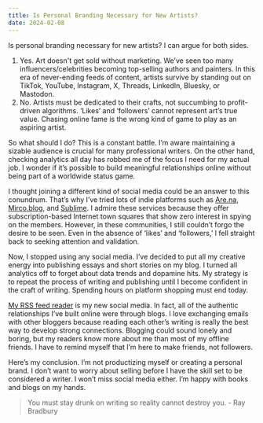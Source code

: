 ```yaml
---
title: Is Personal Branding Necessary for New Artists?
date: 2024-02-08
---
```


Is personal branding necessary for new artists? I can argue for both sides.

1. Yes. Art doesn't get sold without marketing. We’ve seen too many influencers/celebrities becoming top-selling authors and painters. In this era of never-ending feeds of content, artists survive by standing out on TikTok, YouTube, Instagram, X, Threads, LinkedIn, Bluesky, or Mastodon.
2. No. Artists must be dedicated to their crafts, not succumbing to profit-driven algorithms. ‘Likes’ and ‘followers’ cannot represent art’s true value. Chasing online fame is the wrong kind of game to play as an aspiring artist.

So what should I do? This is a constant battle. I’m aware maintaining a sizable audience is crucial for many professional writers. On the other hand, checking analytics all day has robbed me of the focus I need for my actual job. I wonder if it’s possible to build meaningful relationships online without being part of a worldwide status game.

I thought joining a different kind of social media could be an answer to this conundrum. That’s why I’ve tried lots of indie platforms such as [Are.na](https://www.are.na), [Mirco.blog](https://micro.blog/kang), and [Sublime](https://sublime.app/kang). I admire these services because they offer subscription-based Internet town squares that show zero interest in spying on the members. However, in these communities, I still couldn’t forgo the desire to be seen. Even in the absence of ‘likes’ and ‘followers,’ I fell straight back to seeking attention and validation.

Now, I stopped using any social media. I’ve decided to put all my creative energy into publishing essays and short stories on my blog. I turned all analytics off to forget about data trends and dopamine hits. My strategy is to repeat the process of writing and publishing until I become confident in the craft of writing. Spending hours on platform shopping must end today.

[My RSS feed reader](https://miniflux.app) is my new social media. In fact, all of the authentic relationships I’ve built online were through blogs. I love exchanging emails with other bloggers because reading each other’s writing is really the best way to develop strong connections. Blogging could sound lonely and boring, but my readers know more about me than most of my offline friends. I have to remind myself that I’m here to make friends, not followers.

Here’s my conclusion. I’m not productizing myself or creating a personal brand. I don’t want to worry about selling before I have the skill set to be considered a writer. I won’t miss social media either. I’m happy with books and blogs on my hands.

> You must stay drunk on writing so reality cannot destroy you. - Ray Bradbury

